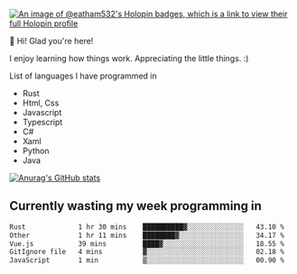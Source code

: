 [![An image of @eatham532's Holopin badges, which is a link to view their full Holopin profile](https://holopin.me/eatham532)](https://holopin.io/@eatham532)


👋 Hi! Glad you're here!

I enjoy learning how things work. Appreciating the little things. :)


List of languages I have programmed in
- Rust
- Html, Css
- Javascript
- Typescript
- C#
- Xaml
- Python
- Java

[![Anurag's GitHub stats](https://github-readme-stats.vercel.app/api?username=Eatham532&theme=dark)](https://github.com/anuraghazra/github-readme-stats)


## Currently wasting my week programming in
<!--START_SECTION:waka-->

```txt
Rust             1 hr 30 mins    ██████████▓░░░░░░░░░░░░░░   43.10 %
Other            1 hr 11 mins    ████████▓░░░░░░░░░░░░░░░░   34.17 %
Vue.js           39 mins         ████▓░░░░░░░░░░░░░░░░░░░░   18.55 %
GitIgnore file   4 mins          ▓░░░░░░░░░░░░░░░░░░░░░░░░   02.18 %
JavaScript       1 min           ▒░░░░░░░░░░░░░░░░░░░░░░░░   00.90 %
```

<!--END_SECTION:waka-->
